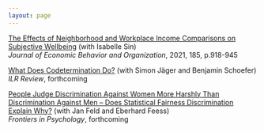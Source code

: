 ```yaml
---
layout: page
---
```



[The Effects of Neighborhood and Workplace Income Comparisons on Subjective Wellbeing](thesis_jeboR2.pdf) (with Isabelle Sin)<br/>
_Journal of Economic Behavior and Organization_, 2021, 185, p.918-945

[What Does Codetermination Do?](wdcd_ilrrR2.pdf) (with Simon Jäger and Benjamin Schoefer)<br/>
_ILR Review_, forthcoming

[People Judge Discrimination Against Women More Harshly Than Discrimination Against Men – Does Statistical Fairness Discrimination Explain Why?](efs_published.pdf) (with Jan Feld and Eberhard Feess)<br/>
_Frontiers in Psychology_, forthcoming
